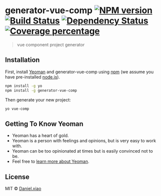 # generator-vue-comp [![NPM version][npm-image]][npm-url] [![Build Status][travis-image]][travis-url] [![Dependency Status][daviddm-image]][daviddm-url] [![Coverage percentage][coveralls-image]][coveralls-url]
> vue component project generator

## Installation

First, install [Yeoman](http://yeoman.io) and generator-vue-comp using [npm](https://www.npmjs.com/) (we assume you have pre-installed [node.js](https://nodejs.org/)).

```bash
npm install -g yo
npm install -g generator-vue-comp
```

Then generate your new project:

```bash
yo vue-comp
```

## Getting To Know Yeoman

 * Yeoman has a heart of gold.
 * Yeoman is a person with feelings and opinions, but is very easy to work with.
 * Yeoman can be too opinionated at times but is easily convinced not to be.
 * Feel free to [learn more about Yeoman](http://yeoman.io/).

## License

MIT © [Daniel.xiao](http://yeoman.io)


[npm-image]: https://badge.fury.io/js/generator-vue-comp.svg
[npm-url]: https://npmjs.org/package/generator-vue-comp
[travis-image]: https://travis-ci.org/daniel-dx/generator-vue-comp.svg?branch=master
[travis-url]: https://travis-ci.org/daniel-dx/generator-vue-comp
[daviddm-image]: https://david-dm.org/daniel-dx/generator-vue-comp.svg?theme=shields.io
[daviddm-url]: https://david-dm.org/daniel-dx/generator-vue-comp
[coveralls-image]: https://coveralls.io/repos/daniel-dx/generator-vue-comp/badge.svg
[coveralls-url]: https://coveralls.io/r/daniel-dx/generator-vue-comp
